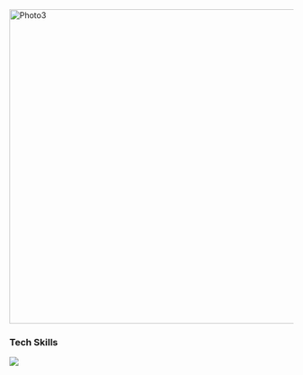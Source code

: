 <img width="558" alt="Photo3" src="https://github.com/dxyz773/dxyz773/assets/102256981/b9a7bc38-ce47-4a1c-bcf5-053b4da782aa">

<p>
  <h3>Tech Skills</h3>
  <a href="https://skillicons.dev">
    <img src="https://skillicons.dev/icons?i=py,js,react,vite,flask,tailwind,css,html" />
  </a>
</p>
